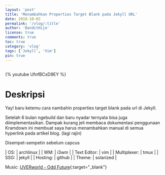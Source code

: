 ```yaml
---
layout: 'post'
title: 'Menambahkan Properties Target Blank pada Jekyll URL'
date: 2018-10-02
permalink: '/vlog/:title'
author: 'BanditHijo'
license: true
comments: true
toc: true
category: 'vlog'
tags: ['Jekyll', 'Vim']
pin: true
---
```


<div style="margin-top:30px;"></div>

{% youtube UfnfBCxD9EY %}

# Deskripsi

Yay! baru ketemu cara nambahin properties target blank pada url di Jekyll.

Setelah 6 bulan ngebuild dan baru nyadar ternyata bisa juga diimplementasikan. Dampak kurang jeli membaca dokumentasi penggunaan Kramdown ini membuat saya harus menambahkan manual di semua hyperlink pada artikel blog. (lagi rajin)

Disempet-sempetin sebelum capcus

| OS: | archlinux |
| WM: | i3wm |
| Text Editor: | vim |
| Multiplexer: | tmux |
| SSG: | jekyll |
| Hosting: | github |
| Theme: | solarized |

Music: [UVERworld - Odd Future](https://youtu.be/Anb5vat35Rs){:target="_blank"}
